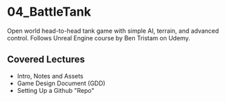 # 04_BattleTank
Open world head-to-head tank game with simple AI, terrain, and advanced control.
Follows Unreal Engine course by Ben Tristam on Udemy.

## Covered Lectures
* Intro, Notes and Assets
* Game Design Document (GDD)
* Setting Up a Github "Repo"